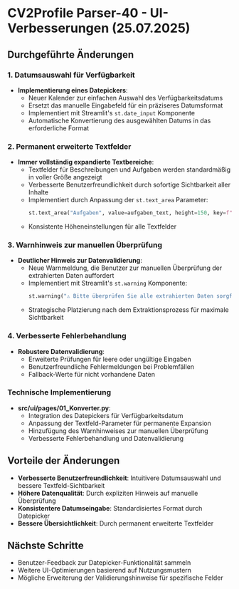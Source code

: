 # CV2Profile Parser-40 - UI-Verbesserungen (25.07.2025)

## Durchgeführte Änderungen

### 1. Datumsauswahl für Verfügbarkeit
- **Implementierung eines Datepickers**: 
  - Neuer Kalender zur einfachen Auswahl des Verfügbarkeitsdatums
  - Ersetzt das manuelle Eingabefeld für ein präziseres Datumsformat
  - Implementiert mit Streamlit's `st.date_input` Komponente
  - Automatische Konvertierung des ausgewählten Datums in das erforderliche Format

### 2. Permanent erweiterte Textfelder
- **Immer vollständig expandierte Textbereiche**: 
  - Textfelder für Beschreibungen und Aufgaben werden standardmäßig in voller Größe angezeigt
  - Verbesserte Benutzerfreundlichkeit durch sofortige Sichtbarkeit aller Inhalte
  - Implementiert durch Anpassung der `st.text_area` Parameter:
    ```python
    st.text_area("Aufgaben", value=aufgaben_text, height=150, key=f"aufgaben_{index}")
    ```
  - Konsistente Höheneinstellungen für alle Textfelder

### 3. Warnhinweis zur manuellen Überprüfung
- **Deutlicher Hinweis zur Datenvalidierung**: 
  - Neue Warnmeldung, die Benutzer zur manuellen Überprüfung der extrahierten Daten auffordert
  - Implementiert mit Streamlit's `st.warning` Komponente:
    ```python
    st.warning("⚠️ Bitte überprüfen Sie alle extrahierten Daten sorgfältig vor der Weiterverarbeitung!")
    ```
  - Strategische Platzierung nach dem Extraktionsprozess für maximale Sichtbarkeit

### 4. Verbesserte Fehlerbehandlung
- **Robustere Datenvalidierung**: 
  - Erweiterte Prüfungen für leere oder ungültige Eingaben
  - Benutzerfreundliche Fehlermeldungen bei Problemfällen
  - Fallback-Werte für nicht vorhandene Daten

### Technische Implementierung
- **src/ui/pages/01_Konverter.py**: 
  - Integration des Datepickers für Verfügbarkeitsdatum
  - Anpassung der Textfeld-Parameter für permanente Expansion
  - Hinzufügung des Warnhinweises zur manuellen Überprüfung
  - Verbesserte Fehlerbehandlung und Datenvalidierung

## Vorteile der Änderungen
- **Verbesserte Benutzerfreundlichkeit**: Intuitivere Datumsauswahl und bessere Textfeld-Sichtbarkeit
- **Höhere Datenqualität**: Durch expliziten Hinweis auf manuelle Überprüfung
- **Konsistentere Datumseingabe**: Standardisiertes Format durch Datepicker
- **Bessere Übersichtlichkeit**: Durch permanent erweiterte Textfelder

## Nächste Schritte
- Benutzer-Feedback zur Datepicker-Funktionalität sammeln
- Weitere UI-Optimierungen basierend auf Nutzungsmustern
- Mögliche Erweiterung der Validierungshinweise für spezifische Felder 